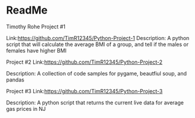 # ReadMe
Timothy Rohe
Project #1

Link:https://github.com/TimR12345/Python-Project-1
Description: A python script that will calculate the average BMI of a group, and tell if the males or females have higher BMI

Project #2
Link:https://github.com/TimR12345/Python-Project-2

Description: A collection of code samples for pygame, beautfiul soup, and pandas

Project #3
Link:https://github.com/TimR12345/Python-Project-3

Description: A python script that returns the current live data for average gas prices in NJ
